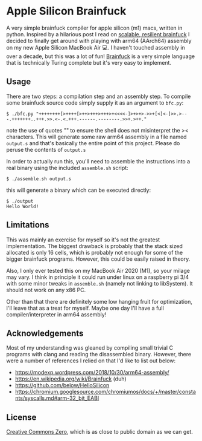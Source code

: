 # Apple Silicon Brainfuck
A very simple brainfuck compiler for apple silicon (m1) macs, written in python. 
Inspired by a hilarious post I read on [scalable, resilient brainfuck](https://zserge.com/posts/bfaas/) 
 I decided to finally get around with playing with arm64 (AArch64) assembly on my new 
 Apple Silicon MacBook Air 💻.  I haven't touched assembly in over a decade, but this was 
 a lot of fun!  [Brainfuck](https://en.wikipedia.org/wiki/Brainfuck) is a very simple 
 language that is technically Turing complete but it's very easy to implement.
 
 ## Usage
 There are two steps: a compilation step and an assembly step.  To compile some brainfuck 
 source code simply supply it as an argument to `bfc.py`:
 ```
 $ ./bfc.py "++++++++[>++++[>++>+++>+++>+<<<<-]>+>+>->>+[<]<-]>>.>---.+++++++..+++.>>.<-.<.+++.------.--------.>>+.>++."
 ```
 note the use of quotes "" to ensure the shell does not misinterpret the >< characters. 
 This will generate some raw arm64 assembly in a file named `output.s` and that's basically 
 the entire point of this project. Please do peruse the contents of `output.s`
 
 In order to actually run this, you'll need to 
 assemble the instructions into a real binary using the included `assemble.sh` script:
 ```
 $ ./assemble.sh output.s
 ```
 this will generate a binary which can be executed directly:
 ```
 $ ./output
 Hello World!
 ```
 
 ## Limitations
 This was mainly an exercise for myself so it's not the greatest implementation.  The 
 biggest drawback is probably that the stack sized allocated is only 16 cells, which is 
 probably not enough for some of the bigger brainfuck programs.  However, this could be 
 easily raised in theory.
 
 Also, I only ever tested this on my MacBook Air 2020 (M1), so your milage may vary.  I 
 think in principle it could run under linux on a raspberry pi 3/4 with some minor tweaks 
 in `assemble.sh` (namely not linking to libSystem). It should not work on any x86 PC.
 
 Other than that there are definitely some low hanging fruit for optimization, I'll leave 
 that as a treat for myself.  Maybe one day I'll have a full compiler/interpreter in 
 arm64 assembly!
 
 ## Acknowledgements
 Most of my understanding was gleaned by compiling small trivial C programs with clang and
 reading the disassembled binary.  However, there were a number of references I relied on 
 that I'd like to list out below:
 - https://modexp.wordpress.com/2018/10/30/arm64-assembly/
 - https://en.wikipedia.org/wiki/Brainfuck (duh)
 - https://github.com/below/HelloSilicon
 - https://chromium.googlesource.com/chromiumos/docs/+/master/constants/syscalls.md#arm-32_bit_EABI
 
 ## License
 [Creative Commons Zero](https://creativecommons.org/share-your-work/public-domain/cc0/), 
 which is as close to public domain as we can get. 
